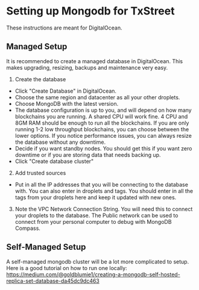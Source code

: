 # Setting up Mongodb for TxStreet

These instructions are meant for DigitalOcean.

## Managed Setup

It is recommended to create a managed database in DigitalOcean. This makes upgrading, resizing, backups and maintenance very easy. 

1. Create the database
- Click "Create Database" in DigitalOcean.
- Choose the same region and datacenter as all your other droplets.
- Choose MongoDB with the latest version.
- The database configuration is up to you, and will depend on how many blockchains you are running. A shared CPU will work fine. 4 CPU and 8GM RAM should be enough to run all the blockchains. If you are only running 1-2 low throughput blockchains, you can choose between the lower options. If you notice performance issues, you can always resize the database without any downtime.
- Decide if you want standby nodes. You should get this if you want zero downtime or if you are storing data that needs backing up.
- Click "Create database cluster"
2. Add trusted sources
- Put in all the IP addresses that you will be connecting to the database with. You can also enter in droplets and tags. You should enter in all the tags from your droplets here and keep it updated with new ones.
3. Note the VPC Network Connection String. You will need this to connect your droplets to the database. The Public network can be used to connect from your personal computer to debug with MongoDB Compass.

## Self-Managed Setup

A self-managed mongodb cluster will be a lot more complicated to setup. Here is a good tutorial on how to run one locally: https://medium.com/@goldblumie1/creating-a-mongodb-self-hosted-replica-set-database-da45dc9dc463